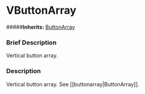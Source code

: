 #  VButtonArray  
#####**Inherits:** [ButtonArray](class_buttonarray)

###  Brief Description  
Vertical button array.

###  Description  
Vertical button array. See [[buttonarray|ButtonArray]].
